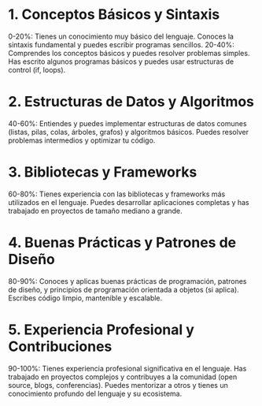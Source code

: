 
# 1. Conceptos Básicos y Sintaxis
0-20%: Tienes un conocimiento muy básico del lenguaje. 
Conoces la sintaxis fundamental y puedes escribir programas sencillos.
20-40%: Comprendes los conceptos básicos y puedes resolver problemas simples. 
Has escrito algunos programas básicos y puedes usar estructuras de control (if, loops).

# 2. Estructuras de Datos y Algoritmos
40-60%: Entiendes y puedes implementar estructuras de datos comunes (listas, pilas, colas, árboles, grafos) 
y algoritmos básicos. Puedes resolver problemas intermedios y optimizar tu código.

# 3. Bibliotecas y Frameworks
60-80%: Tienes experiencia con las bibliotecas y frameworks más utilizados en el lenguaje. 
Puedes desarrollar aplicaciones completas y has trabajado en proyectos de tamaño mediano a grande.

# 4. Buenas Prácticas y Patrones de Diseño
80-90%: Conoces y aplicas buenas prácticas de programación, patrones de diseño, 
y principios de programación orientada a objetos (si aplica). Escribes código limpio, mantenible y escalable.

# 5. Experiencia Profesional y Contribuciones
90-100%: Tienes experiencia profesional significativa en el lenguaje. 
Has trabajado en proyectos complejos y contribuyes a la comunidad (open source, blogs, conferencias). 
Puedes mentorizar a otros y tienes un conocimiento profundo del lenguaje y su ecosistema.